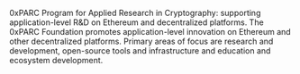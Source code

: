 0xPARC Program for Applied Research in Cryptography: supporting application-level R&D on Ethereum and decentralized platforms. The 0xPARC Foundation promotes application-level innovation on Ethereum and other decentralized platforms. Primary areas of focus are research and development, open-source tools and infrastructure and education and ecosystem development. 
